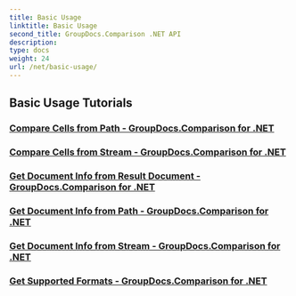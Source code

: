 ```yaml
---
title: Basic Usage
linktitle: Basic Usage
second_title: GroupDocs.Comparison .NET API
description: 
type: docs
weight: 24
url: /net/basic-usage/
---
```


## Basic Usage Tutorials
### [Compare Cells from Path - GroupDocs.Comparison for .NET](./compare-cells-from-path/)
### [Compare Cells from Stream - GroupDocs.Comparison for .NET](./compare-cells-from-stream/)
### [Get Document Info from Result Document - GroupDocs.Comparison for .NET](./get-document-info-from-result-document/)
### [Get Document Info from Path - GroupDocs.Comparison for .NET](./get-document-info-from-path/)
### [Get Document Info from Stream - GroupDocs.Comparison for .NET](./get-document-info-from-stream/)
### [Get Supported Formats - GroupDocs.Comparison for .NET](./get-supported-formats/)